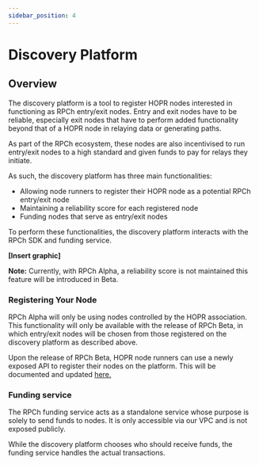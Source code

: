 ```yaml
---
sidebar_position: 4
---
```


# Discovery Platform

## Overview

The discovery platform is a tool to register HOPR nodes interested in functioning as RPCh entry/exit nodes. Entry and exit nodes have to be reliable, especially exit nodes that have to perform added functionality beyond that of a HOPR node in relaying data or generating paths. 

As part of the RPCh ecosystem, these nodes are also incentivised to run entry/exit nodes to a high standard and given funds to pay for relays they initiate.

As such, the discovery platform has three main functionalities:

- Allowing node runners to register their HOPR node as a potential RPCh entry/exit node
- Maintaining a reliability score for each registered node
- Funding nodes that serve as entry/exit nodes

To perform these functionalities, the discovery platform interacts with the RPCh SDK and funding service.

**[Insert graphic]**

**Note:** Currently, with RPCh Alpha, a reliability score is not maintained this feature will be introduced in Beta.  

### Registering Your Node

RPCh Alpha will only be using nodes controlled by the HOPR association. This functionality will only be available with the release of RPCh Beta, in which entry/exit nodes will be chosen from those registered on the discovery platform as described above. 

Upon the release of RPCh Beta, HOPR node runners can use a newly exposed API to register their nodes on the platform. This will be documented and updated [here.](../tutorial-extras/Running-an-RPCh-node.md)

### Funding service 

The RPCh funding service acts as a standalone service whose purpose is solely to send funds to nodes. It is only accessible via our VPC and is not exposed publicly.

While the discovery platform chooses who should receive funds, the funding service handles the actual transactions.